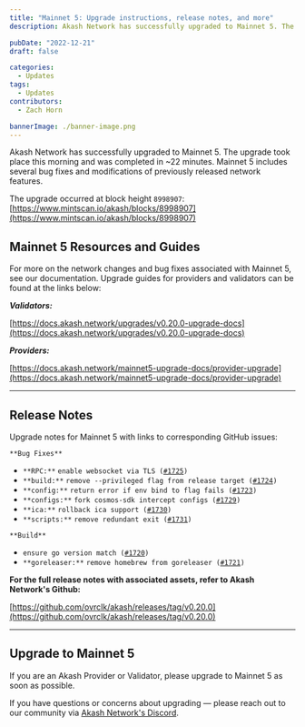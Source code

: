 ```yaml
---
title: "Mainnet 5: Upgrade instructions, release notes, and more"
description: Akash Network has successfully upgraded to Mainnet 5. The upgrade took place this morning and was completed in ~22 minutes.

pubDate: "2022-12-21"
draft: false

categories:
  - Updates
tags:
  - Updates
contributors:
  - Zach Horn

bannerImage: ./banner-image.png
---
```


Akash Network has successfully upgraded to Mainnet 5. The upgrade took place this morning and was completed in ~22 minutes. Mainnet 5 includes several bug fixes and modifications of previously released network features.

The upgrade occurred at block height `8998907`: [https://www.mintscan.io/akash/blocks/8998907](https://www.mintscan.io/akash/blocks/8998907)

## Mainnet 5 Resources and Guides

For more on the network changes and bug fixes associated with Mainnet 5, see our documentation. Upgrade guides for providers and validators can be found at the links below:

**_Validators:_**

[https://docs.akash.network/upgrades/v0.20.0-upgrade-docs](https://docs.akash.network/upgrades/v0.20.0-upgrade-docs)

**_Providers:_**

[https://docs.akash.network/mainnet5-upgrade-docs/provider-upgrade](https://docs.akash.network/mainnet5-upgrade-docs/provider-upgrade)

---

## Release Notes

Upgrade notes for Mainnet 5 with links to corresponding GitHub issues:

`**Bug Fixes**`

- `**RPC:**` `enable websocket via TLS (`[`#1725`](https://github.com/ovrclk/akash/issues/1725)`)`
- `**build:**` `remove --privileged flag from release target (`[`#1724`](https://github.com/ovrclk/akash/issues/1724)`)`
- `**config:**` `return error if env bind to flag fails (`[`#1723`](https://github.com/ovrclk/akash/issues/1723)`)`
- `**configs:**` `fork cosmos-sdk intercept configs (`[`#1729`](https://github.com/ovrclk/akash/issues/1729)`)`
- `**ica:**` `rollback ica support (`[`#1730`](https://github.com/ovrclk/akash/issues/1730)`)`
- `**scripts:**` `remove redundant exit (`[`#1731`](https://github.com/ovrclk/akash/issues/1731)`)`

`**Build**`

- `ensure go version match (`[`#1720`](https://github.com/ovrclk/akash/issues/1720)`)`
- `**goreleaser:**` `remove homebrew from goreleaser (`[`#1721`](https://github.com/ovrclk/akash/issues/1721)`)`

**For the full release notes with associated assets, refer to Akash Network's Github:**

[https://github.com/ovrclk/akash/releases/tag/v0.20.0](https://github.com/ovrclk/akash/releases/tag/v0.20.0)

---

## Upgrade to Mainnet 5

If you are an Akash Provider or Validator, please upgrade to Mainnet 5 as soon as possible.

If you have questions or concerns about upgrading — please reach out to our community via [Akash Network's Discord](https://discord.com/invite/akash).
